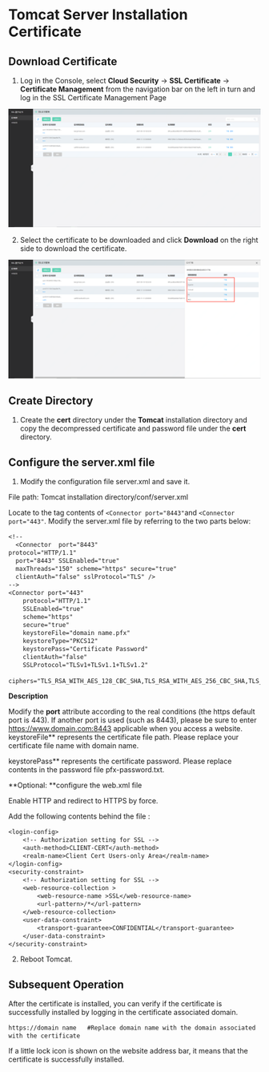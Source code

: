 # Tomcat Server Installation Certificate

## **Download Certificate**

1. Log in the Console, select **Cloud Security** -> **SSL Certificate** -> **Certificate Management** from the navigation bar on the left in turn and log in the SSL Certificate Management Page

![证书列表页面](/image/SSL-Certification/证书列表页面.png)

2. Select the certificate to be downloaded and click **Download** on the right side to download the certificate.

![下载对应格式的证书](/image/SSL-Certification/下载对应格式的证书.png)

## **Create Directory**

1. Create the **cert** directory under the **Tomcat** installation directory and copy the decompressed certificate and password file under the **cert** directory.

##  **Configure the server.xml file**

1. Modify the configuration file server.xml and save it.

File path: Tomcat installation directory/conf/server.xml

Locate to the tag contents of `<Connector port="8443"`and `<Connector port="443"`. Modify the server.xml file by referring to the two parts below:

```
<!--
  <Connector  port="8443"
protocol="HTTP/1.1"
  port="8443" SSLEnabled="true"
  maxThreads="150" scheme="https" secure="true"
  clientAuth="false" sslProtocol="TLS" />
-->
<Connector port="443"
    protocol="HTTP/1.1"
    SSLEnabled="true"
    scheme="https"
    secure="true"
    keystoreFile="domain name.pfx"
    keystoreType="PKCS12"
    keystorePass="Certificate Password"   
    clientAuth="false"
    SSLProtocol="TLSv1+TLSv1.1+TLSv1.2"
    ciphers="TLS_RSA_WITH_AES_128_CBC_SHA,TLS_RSA_WITH_AES_256_CBC_SHA,TLS_ECDHE_RSA_WITH_AES_128_CBC_SHA,TLS_ECDHE_RSA_WITH_AES_128_CBC_SHA256,TLS_RSA_WITH_AES_128_CBC_SHA256,TLS_RSA_WITH_AES_256_CBC_SHA256"/>
```

**Description**

Modify the **port** attribute according to the real conditions (the https default port is 443). If another port is used (such as 8443), please be sure to enter https://www.domain.com:8443 applicable when you access a website.
keystoreFile** represents the certificate file path. Please replace your certificate file name with domain name.

keystorePass** represents the certificate password. Please replace contents in the password file pfx-password.txt.

**Optional: **configure the web.xml file

Enable HTTP and redirect to HTTPS by force.

Add the following contents behind the file </welcome-file-list>:

```
<login-config>  
    <!-- Authorization setting for SSL -->  
    <auth-method>CLIENT-CERT</auth-method>  
    <realm-name>Client Cert Users-only Area</realm-name>  
</login-config>  
<security-constraint>  
    <!-- Authorization setting for SSL -->  
    <web-resource-collection >  
        <web-resource-name >SSL</web-resource-name>  
        <url-pattern>/*</url-pattern>  
    </web-resource-collection>  
    <user-data-constraint>  
        <transport-guarantee>CONFIDENTIAL</transport-guarantee>  
    </user-data-constraint>  
</security-constraint>
```

2. Reboot Tomcat.

## Subsequent Operation

After the certificate is installed, you can verify if the certificate is successfully installed by logging in the certificate associated domain.

```
https://domain name   #Replace domain name with the domain associated with the certificate
```

If a little lock icon is shown on the website address bar, it means that the certificate is successfully installed.

